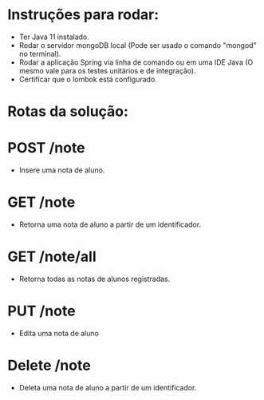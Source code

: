 # Instruções para rodar:
- Ter Java 11 instalado.
- Rodar o servidor mongoDB local (Pode ser usado o comando "mongod" no terminal).
- Rodar a aplicação Spring via linha de comando ou em uma IDE Java (O mesmo vale para os testes unitários e de integração).
- Certificar que o lombok está configurado.

# Rotas da solução: 

# POST /note
- Insere uma nota de aluno.
# GET /note
- Retorna uma nota de aluno a partir de um identificador.
# GET /note/all
- Retorna todas as notas de alunos registradas.
# PUT /note
- Edita uma nota de aluno
# Delete /note
- Deleta uma nota de aluno a partir de um identificador.
